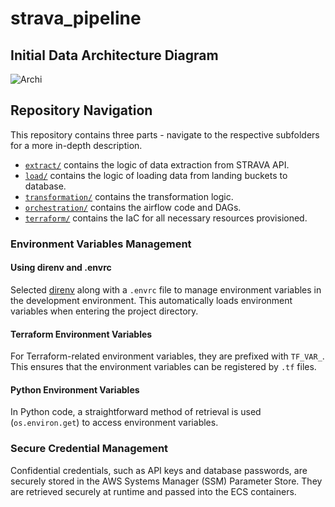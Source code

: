 # strava_pipeline

## Initial Data Architecture Diagram
![Archi](https://github.com/haojunsng/simple_pipeline/blob/main/pipeline/assets/archi.png)

## Repository Navigation
This repository contains three parts - navigate to the respective subfolders for a more in-depth description.
- [`extract/`](https://github.com/haojunsng/strava_pipeline/tree/main/pipeline/pipeline/extract#readme) contains the logic of data extraction from STRAVA API.
- [`load/`](https://github.com/haojunsng/strava_pipeline/tree/main/pipeline/pipeline/load#readme) contains the logic of loading data from landing buckets to database.
- [`transformation/`](https://github.com/haojunsng/strava_pipeline/tree/main/pipeline/pipeline/transformation#readme) contains the transformation logic.
- [`orchestration/`](https://github.com/haojunsng/strava_pipeline/tree/main/pipeline/pipeline/orchestration#readme) contains the airflow code and DAGs.
- [`terraform/`](https://github.com/haojunsng/strava_pipeline/tree/main/pipeline/pipeline/iac#readme) contains the IaC for all necessary resources provisioned.


### Environment Variables Management

#### Using direnv and .envrc

Selected [direnv](https://direnv.net/) along with a `.envrc` file to manage environment variables in the development environment. This automatically loads environment variables when entering the project directory.

#### Terraform Environment Variables

For Terraform-related environment variables, they are prefixed with `TF_VAR_`. This ensures that the environment variables can be registered by `.tf` files.

#### Python Environment Variables

In Python code, a straightforward method of retrieval is used (`os.environ.get`) to access environment variables.

### Secure Credential Management

Confidential credentials, such as API keys and database passwords, are securely stored in the AWS Systems Manager (SSM) Parameter Store. They are retrieved securely at runtime and passed into the ECS containers.
